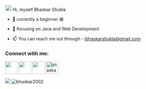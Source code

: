 <img src="https://camo.githubusercontent.com/e8e7b06ecf583bc040eb60e44eb5b8e0ecc5421320a92929ce21522dbc34c891/68747470733a2f2f6d656469612e67697068792e636f6d2f6d656469612f6876524a434c467a6361737252346961377a2f67697068792e676966" width="20px"> Hi, myself Bhaskar Shukla
- 👀 currently a beginner 😁
- 🌱 focusing on Java and Web Development

- 📫 You can reach me out through - ibhaskarshukla@gmail.com


<h3 align="left">Connect with me:</h3>
<p align="left">
<a href="https://twitter.com/bhaskar920" target="blank"><img align="center" src="https://www.vectorlogo.zone/logos/twitter/twitter-official.svg" alt="" height="40" width="40" /></a>
<a href="https://www.linkedin.com/in/shuklaji9/" target="blank"><img align="center" src="https://www.vectorlogo.zone/logos/linkedin/linkedin-tile.svg" alt="" height="40" width="40" /></a>
<a href="https://www.facebook.com/profile.php?id=100010623729331" target="blank"><img align="center" src="https://www.vectorlogo.zone/logos/facebook/facebook-official.svg" alt="" height="40" width="40" /></a>
<a href="https://www.instagram.com/bhaskarshukla02/" target="blank"><img align="center" src="https://www.vectorlogo.zone/logos/instagram/instagram-icon.svg" alt="bhaskarshukla02" height="40" width="40"/></a>
</p>


<img src="https://github-readme-stats.vercel.app/api?username=shuklaji02&&show_icons=true&title_color=0BFB2B&icon_color=bb2acf&text_color=daf7dc&bg_color=090D5E">

<img src="https://komarev.com/ghpvc/?username=bhaskar2002&label=Profile%20views&color=7900FF&style=flat" alt="bhaskar2002"/>
